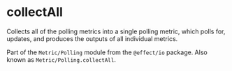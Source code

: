 # collectAll

Collects all of the polling metrics into a single polling metric, which
polls for, updates, and produces the outputs of all individual metrics.

Part of the `Metric/Polling` module from the `@effect/io` package. Also known as `Metric/Polling.collectAll`.
